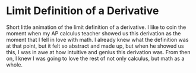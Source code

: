 # Limit Definition of a Derivative
Short little animation of the limit definition of a derivative.
I like to coin the moment when my AP calculus teacher showed us this derivation as the moment that I fell in love with math. I already knew what the definition was at that point, but it felt so abstract and made up, but when he showed us this, I was in awe at how intuitive and genius this derivation was. From then on, I knew I was going to love the rest of not only calculus, but math as a whole. 
